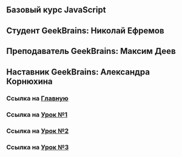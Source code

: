 ## Базовый курс JavaScript

## Студент GeekBrains: Николай Ефремов

## Преподаватель GeekBrains: Максим Деев

## Наставник GeekBrains: Александра Корнюхина

### Ссылка на [Главную](https://efrem005.github.io/GeekJS/index.html)

### Ссылка на [Урок №1](https://efrem005.github.io/GeekJS/lesson1/index.html)

### Ссылка на [Урок №2](https://efrem005.github.io/GeekJS/lesson2/index.html)

### Ссылка на [Урок №3](https://efrem005.github.io/GeekJS/lesson3/index.html)

